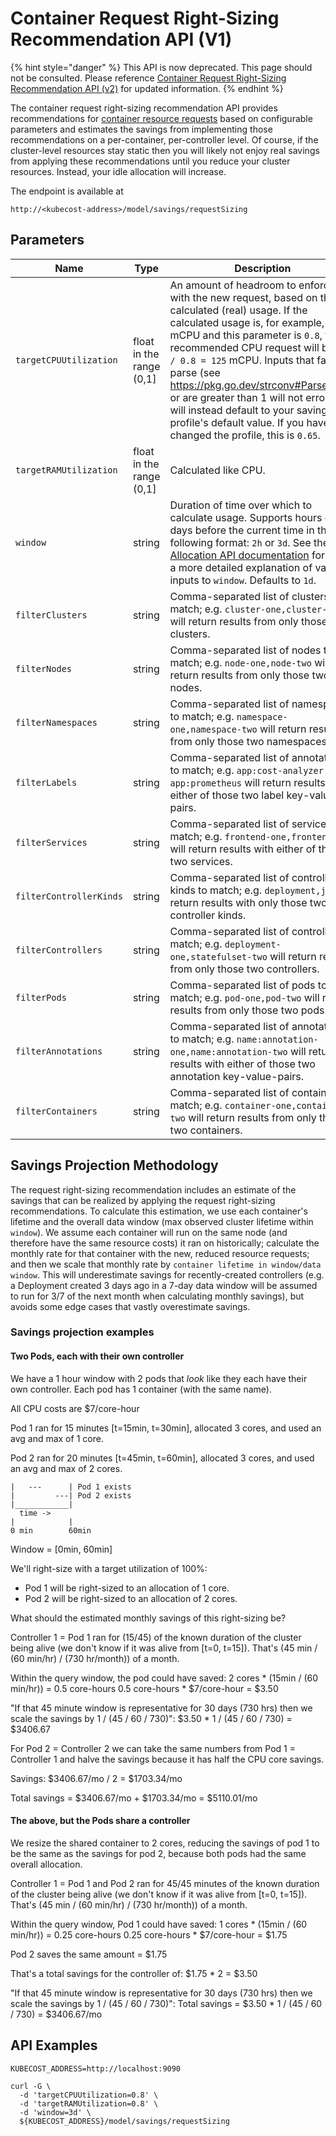 # Container Request Right-Sizing Recommendation API (V1)

{% hint style="danger" %}
This API is now deprecated. This page should not be consulted. Please reference [Container Request Right-Sizing Recommendation API (v2)](api-request-right-sizing-v2.md) for updated information.
{% endhint %}

The container request right-sizing recommendation API provides recommendations for [container resource requests](https://kubernetes.io/docs/concepts/configuration/manage-resources-containers/) based on configurable parameters and estimates the savings from implementing those recommendations on a per-container, per-controller level. Of course, if the cluster-level resources stay static then you will likely not enjoy real savings from applying these recommendations until you reduce your cluster resources. Instead, your idle allocation will increase.

The endpoint is available at

```
http://<kubecost-address>/model/savings/requestSizing
```

## Parameters

| Name                    | Type                     | Description                                                                                                                                                                                                                                                                                                                                                                                                                                                                 |
| ----------------------- | ------------------------ | --------------------------------------------------------------------------------------------------------------------------------------------------------------------------------------------------------------------------------------------------------------------------------------------------------------------------------------------------------------------------------------------------------------------------------------------------------------------------- |
| `targetCPUUtilization`  | float in the range (0,1] | An amount of headroom to enforce with the new request, based on the calculated (real) usage. If the calculated usage is, for example, 100 mCPU and this parameter is `0.8`, the recommended CPU request will be `100 / 0.8 = 125` mCPU. Inputs that fail to parse (see https://pkg.go.dev/strconv#ParseFloat) or are greater than 1 will not error; they will instead default to your savings profile's default value. If you have not changed the profile, this is `0.65`. |
| `targetRAMUtilization`  | float in the range (0,1] | Calculated like CPU.                                                                                                                                                                                                                                                                                                                                                                                                                                                        |
| `window`                | string                   | Duration of time over which to calculate usage. Supports hours or days before the current time in the following format: `2h` or `3d`. See the [Allocation API documentation](api-allocation.md#querying) for more a more detailed explanation of valid inputs to `window`. Defaults to `1d`.                                                                                                                                                                                    |
| `filterClusters`        | string                   | Comma-separated list of clusters to match; e.g. `cluster-one,cluster-two` will return results from only those two clusters.                                                                                                                                                                                                                                                                                                                                                 |
| `filterNodes`           | string                   | Comma-separated list of nodes to match; e.g. `node-one,node-two` will return results from only those two nodes.                                                                                                                                                                                                                                                                                                                                                             |
| `filterNamespaces`      | string                   | Comma-separated list of namespaces to match; e.g. `namespace-one,namespace-two` will return results from only those two namespaces.                                                                                                                                                                                                                                                                                                                                         |
| `filterLabels`          | string                   | Comma-separated list of annotations to match; e.g. `app:cost-analyzer, app:prometheus` will return results with either of those two label key-value-pairs.                                                                                                                                                                                                                                                                                                                  |
| `filterServices`        | string                   | Comma-separated list of services to match; e.g. `frontend-one,frontend-two` will return results with either of those two services.                                                                                                                                                                                                                                                                                                                                          |
| `filterControllerKinds` | string                   | Comma-separated list of controller kinds to match; e.g. `deployment,job` will return results with only those two controller kinds.                                                                                                                                                                                                                                                                                                                                          |
| `filterControllers`     | string                   | Comma-separated list of controllers to match; e.g. `deployment-one,statefulset-two` will return results from only those two controllers.                                                                                                                                                                                                                                                                                                                                    |
| `filterPods`            | string                   | Comma-separated list of pods to match; e.g. `pod-one,pod-two` will return results from only those two pods.                                                                                                                                                                                                                                                                                                                                                                 |
| `filterAnnotations`     | string                   | Comma-separated list of annotations to match; e.g. `name:annotation-one,name:annotation-two` will return results with either of those two annotation key-value-pairs.                                                                                                                                                                                                                                                                                                       |
| `filterContainers`      | string                   | Comma-separated list of containers to match; e.g. `container-one,container-two` will return results from only those two containers.                                                                                                                                                                                                                                                                                                                                         |

## Savings Projection Methodology

The request right-sizing recommendation includes an estimate of the savings that can be realized by applying the request right-sizing recommendations. To calculate this estimation, we use each container's lifetime and the overall data window (max observed cluster lifetime within `window`). We assume each container will run on the same node (and therefore have the same resource costs) it ran on historically; calculate the monthly rate for that container with the new, reduced resource requests; and then we scale that monthly rate by `container lifetime in window/data window`. This will underestimate savings for recently-created controllers (e.g. a Deployment created 3 days ago in a 7-day data window will be assumed to run for 3/7 of the next month when calculating monthly savings), but avoids some edge cases that vastly overestimate savings.

### Savings projection examples

#### Two Pods, each with their own controller

We have a 1 hour window with 2 pods that _look_ like they each have their own controller. Each pod has 1 container (with the same name).

All CPU costs are $7/core-hour

Pod 1 ran for 15 minutes \[t=15min, t=30min], allocated 3 cores, and used an avg and max of 1 core.

Pod 2 ran for 20 minutes \[t=45min, t=60min], allocated 3 cores, and used an avg and max of 2 cores.

```
|   ---      | Pod 1 exists
|         ---| Pod 2 exists
|____________|
  time ->
|            |
0 min        60min
```

Window = \[0min, 60min]

We'll right-size with a target utilization of 100%:

* Pod 1 will be right-sized to an allocation of 1 core.
* Pod 2 will be right-sized to an allocation of 2 cores.

What should the estimated monthly savings of this right-sizing be?

Controller 1 = Pod 1 ran for (15/45) of the known duration of the cluster being alive (we don't know if it was alive from \[t=0, t=15]). That's (45 min / (60 min/hr) / (730 hr/month)) of a month.

Within the query window, the pod could have saved: 2 cores \* (15min / (60 min/hr)) = 0.5 core-hours 0.5 core-hours \* $7/core-hour = $3.50

"If that 45 minute window is representative for 30 days (730 hrs) then we scale the savings by 1 / (45 / 60 / 730)": $3.50 \* 1 / (45 / 60 / 730) = $3406.67

For Pod 2 = Controller 2 we can take the same numbers from Pod 1 = Controller 1 and halve the savings because it has half the CPU core savings.

Savings: $3406.67/mo / 2 = $1703.34/mo

Total savings = $3406.67/mo + $1703.34/mo = $5110.01/mo

#### The above, but the Pods share a controller

We resize the shared container to 2 cores, reducing the savings of pod 1 to be the same as the savings for pod 2, because both pods had the same overall allocation.

Controller 1 = Pod 1 and Pod 2 ran for 45/45 minutes of the known duration of the cluster being alive (we don't know if it was alive from \[t=0, t=15]). That's (45 min / (60 min/hr) / (730 hr/month)) of a month.

Within the query window, Pod 1 could have saved: 1 cores \* (15min / (60 min/hr)) = 0.25 core-hours 0.25 core-hours \* $7/core-hour = $1.75

Pod 2 saves the same amount = $1.75

That's a total savings for the controller of: $1.75 \* 2 = $3.50

"If that 45 minute window is representative for 30 days (730 hrs) then we scale the savings by 1 / (45 / 60 / 730)": Total savings = $3.50 \* 1 / (45 / 60 / 730) = $3406.67/mo

## API Examples

```
KUBECOST_ADDRESS=http://localhost:9090

curl -G \
  -d 'targetCPUUtilization=0.8' \
  -d 'targetRAMUtilization=0.8' \
  -d 'window=3d' \
  ${KUBECOST_ADDRESS}/model/savings/requestSizing
```
